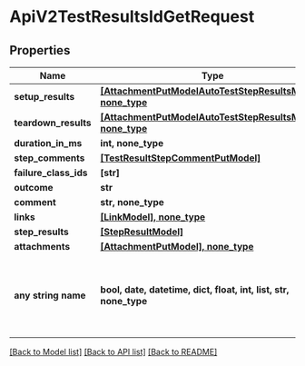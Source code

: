 # ApiV2TestResultsIdGetRequest


## Properties
Name | Type | Description | Notes
------------ | ------------- | ------------- | -------------
**setup_results** | [**[AttachmentPutModelAutoTestStepResultsModel], none_type**](AttachmentPutModelAutoTestStepResultsModel.md) |  | [optional] 
**teardown_results** | [**[AttachmentPutModelAutoTestStepResultsModel], none_type**](AttachmentPutModelAutoTestStepResultsModel.md) |  | [optional] 
**duration_in_ms** | **int, none_type** |  | [optional] 
**step_comments** | [**[TestResultStepCommentPutModel]**](TestResultStepCommentPutModel.md) |  | [optional] 
**failure_class_ids** | **[str]** |  | [optional] 
**outcome** | **str** |  | [optional] 
**comment** | **str, none_type** |  | [optional] 
**links** | [**[LinkModel], none_type**](LinkModel.md) |  | [optional] 
**step_results** | [**[StepResultModel]**](StepResultModel.md) |  | [optional] 
**attachments** | [**[AttachmentPutModel], none_type**](AttachmentPutModel.md) |  | [optional] 
**any string name** | **bool, date, datetime, dict, float, int, list, str, none_type** | any string name can be used but the value must be the correct type | [optional]

[[Back to Model list]](../README.md#documentation-for-models) [[Back to API list]](../README.md#documentation-for-api-endpoints) [[Back to README]](../README.md)


